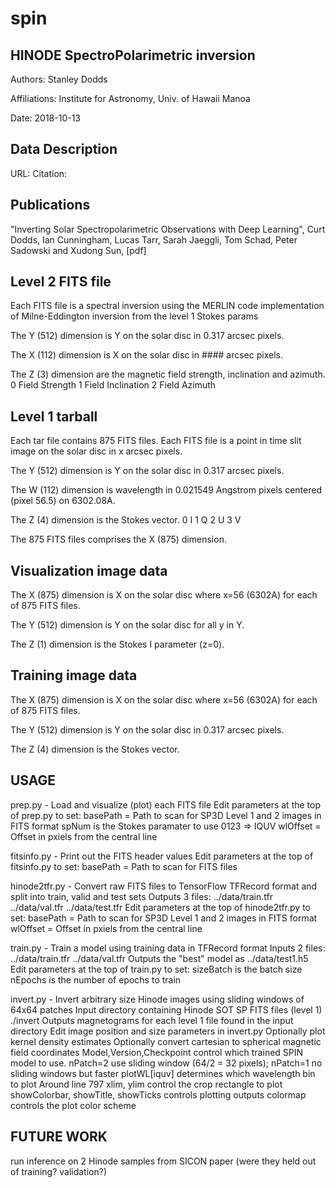 # spin
## HINODE SpectroPolarimetric inversion
Authors: Stanley Dodds

Affiliations: Institute for Astronomy, Univ. of Hawaii Manoa

Date: 2018-10-13

## Data Description
URL: 
Citation: 

## Publications
"Inverting Solar Spectropolarimetric Observations with Deep Learning", Curt Dodds, Ian Cunningham, Lucas Tarr, Sarah Jaeggli, Tom Schad, Peter Sadowski and Xudong Sun, [pdf]

## Level 2 FITS file
Each FITS file is a spectral inversion using the MERLIN code implementation of Milne-Eddington inversion from the level 1 Stokes params

The Y (512) dimension is Y on the solar disc in 0.317 arcsec pixels.

The X (112) dimension is X on the solar disc in #### arcsec pixels.

The Z (3) dimension are the magnetic field strength, inclination and azimuth.
0 Field Strength
1 Field Inclination
2 Field Azimuth

## Level 1 tarball
Each tar file contains 875 FITS files.
Each FITS file is a point in time slit image on the solar disc in x arcsec pixels.

The Y (512) dimension is Y on the solar disc in 0.317 arcsec pixels.

The W (112) dimension is wavelength in 0.021549 Angstrom pixels centered (pixel 56.5) on 6302.08A.

The Z (4) dimension is the Stokes vector.
0 I
1 Q
2 U
3 V

The 875 FITS files comprises the X (875) dimension.

## Visualization image data
The X (875) dimension is X on the solar disc where x=56 (6302A) for each of 875 FITS files.

The Y (512) dimension is Y on the solar disc for all y in Y.

The Z (1) dimension is the Stokes I parameter (z=0).

## Training image data
The X (875) dimension is X on the solar disc where x=56 (6302A) for each of 875 FITS files.

The Y (512) dimension is Y on the solar disc in 0.317 arcsec pixels.

The Z (4) dimension is the Stokes vector.

## USAGE
prep.py - Load and visualize (plot) each FITS file
Edit parameters at the top of prep.py to set:
  basePath = Path to scan for SP3D Level 1 and 2 images in FITS format
  spNum is the Stokes paramater to use 0123 => IQUV
  wlOffset = Offset in pxiels from the central line

fitsinfo.py - Print out the FITS header values
Edit parameters at the top of fitsinfo.py to set:
  basePath = Path to scan for FITS files

hinode2tfr.py - Convert raw FITS files to TensorFlow TFRecord format and split into train, valid and test sets
Outputs 3 files:
  ../data/train.tfr
  ../data/val.tfr
  ../data/test.tfr
Edit parameters at the top of hinode2tfr.py to set:
  basePath = Path to scan for SP3D Level 1 and 2 images in FITS format
  wlOffset = Offset in pxiels from the central line

train.py - Train a model using training data in TFRecord format
Inputs 2 files:
  ../data/train.tfr
  ../data/val.tfr
Outputs the "best" model as ../data/test1.h5
Edit parameters at the top of train.py to set:
  sizeBatch is the batch size
  nEpochs is the number of epochs to train

invert.py - Invert arbitrary size Hinode images using sliding windows of 64x64 patches
Input directory containing Hinode SOT SP FITS files (level 1)
  ./invert
Outputs magnetograms for each level 1 file found in the input directory
Edit image position and size parameters in invert.py
Optionally plot kernel density estimates
Optionally convert cartesian to spherical magnetic field coordinates
Model,Version,Checkpoint control which trained SPIN model to use.
nPatch=2 use sliding window (64/2 = 32 pixels); nPatch=1 no sliding windows but faster
plotWL[iquv] determines which wavelength bin to plot
Around line 797 
xlim, ylim control the crop rectangle to plot
showColorbar, showTitle, showTicks controls plotting outputs
colormap controls the plot color scheme

## FUTURE WORK

run inference on 2 Hinode samples from SICON paper (were they held out of training? validation?)

